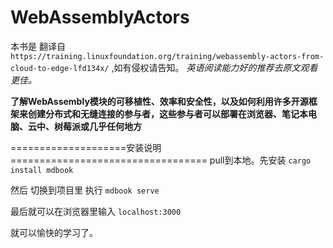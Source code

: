 # WebAssemblyActors

本书是 翻译自  `https://training.linuxfoundation.org/training/webassembly-actors-from-cloud-to-edge-lfd134x/` ,如有侵权请告知。
*英语阅读能力好的推荐去原文观看更佳。*


**了解WebAssembly模块的可移植性、效率和安全性，以及如何利用许多开源框架来创建分布式和无缝连接的参与者，这些参与者可以部署在浏览器、笔记本电脑、云中、树莓派或几乎任何地方**

====================安装说明==================================
pull到本地。先安装 `cargo install mdbook`

然后 切换到项目里 执行 `mdbook serve`

最后就可以在浏览器里输入 `localhost:3000`

就可以愉快的学习了。
